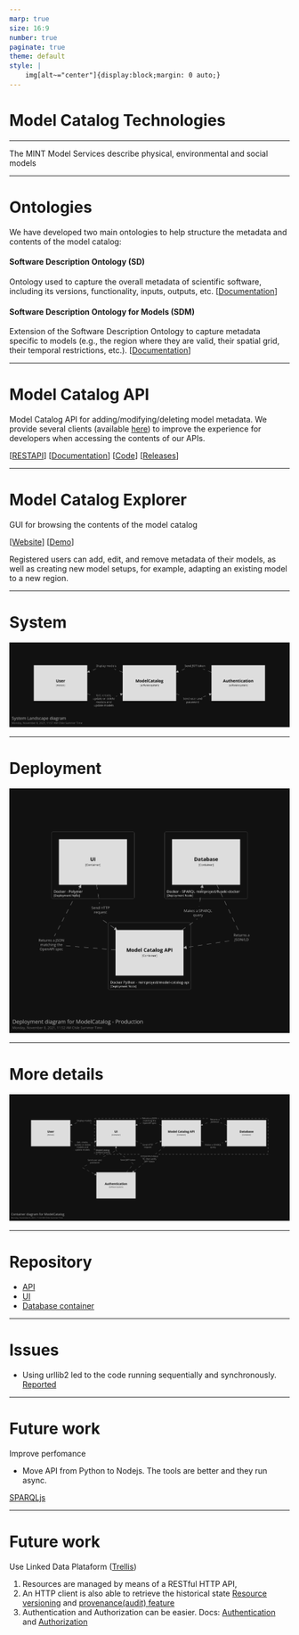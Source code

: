 ```yaml
---
marp: true
size: 16:9
number: true
paginate: true
theme: default
style: |
    img[alt~="center"]{display:block;margin: 0 auto;}
---
```


# Model Catalog Technologies


---

The MINT Model Services describe physical, environmental and social models


---

# Ontologies

We have developed two main ontologies to help structure the metadata and contents of the model catalog:

#### Software Description Ontology (SD)
Ontology used to capture the overall metadata of scientific software, including its versions, functionality, inputs, outputs, etc.  [[Documentation](https://w3id.org/okn/o/sd)] 


#### Software Description Ontology for Models (SDM)
Extension of the Software Description Ontology to capture metadata specific to models (e.g., the region where they are valid, their spatial grid, their temporal restrictions, etc.). [[Documentation](https://w3id.org/okn/o/sdm/)]

---

# Model Catalog API


Model Catalog API for adding/modifying/deleting model metadata. We provide several clients (available [here](http://mint-project.info/products/model/#model-service-api-clients)) to improve the experience for developers when accessing the contents of our APIs.

[[RESTAPI](https://api.models.mint.isi.edu/v1.8.0)] [[Documentation](https://model-catalog-python-api-client.readthedocs.io/en/latest/endpoints/)] [[Code](https://github.com/mintproject/model-catalog-api)] [[Releases](https://github.com/mintproject/model-catalog-api/releases)]

--- 

# Model Catalog Explorer

GUI for browsing the contents of the model catalog

[[Website](https://models.mint.isi.edu/home)] [[Demo](https://www.youtube.com/watch?v=C9rxGT2k9is)]

Registered users can add, edit, and remove metadata of their models, as well as creating new model setups, for example, adapting an existing model to a new region.


--- 

# System

![Relationships](diagrams/structurizr-69385-SystemLandscape.png "a")

--- 

# Deployment


![Relationships](diagrams/structurizr-69385-ModelCatalog-Production-Deployment.png "a")

---

# More details


![Relationships](diagrams/structurizr-69385-Containers.png "a")

----

# Repository

 - [API](https://github.com/mintproject/model-catalog-api)
 - [UI](https://github.com/mintproject/model-catalog-explorer)
 - [Database container](https://github.com/mintproject/fuseki-docker)

 ----

 # Issues

 - Using urllib2 led to the code running sequentially and synchronously. [Reported](https://github.com/RDFLib/sparqlwrapper/issues/157)

---- 

# Future work

Improve perfomance

- Move API from Python to Nodejs. The tools are better and they run async.

[SPARQLjs](https://github.com/RubenVerborgh/SPARQL.js)

----

# Future work

Use Linked Data Plataform ([Trellis](https://github.com/trellis-ldp/trellis))

1. Resources are managed by means of a RESTful HTTP API,
2. An HTTP client is also able to retrieve the historical state [Resource versioning](https://github.com/trellis-ldp/trellis/wiki/Resource-Versioning) and [provenance(audit) feature ](https://github.com/trellis-ldp/trellis/wiki/Resource-Provenance--(Audit))
3. Authentication and Authorization can be easier. Docs: [Authentication](https://github.com/trellis-ldp/trellis/wiki/Authentication) and [Authorization](https://github.com/trellis-ldp/trellis/wiki/Authorization)